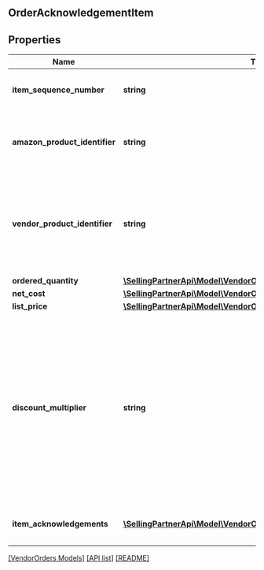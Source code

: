 ## OrderAcknowledgementItem

## Properties

Name | Type | Description | Notes
------------ | ------------- | ------------- | -------------
**item_sequence_number** | **string** | Line item sequence number for the item. | [optional]
**amazon_product_identifier** | **string** | Amazon Standard Identification Number (ASIN) of an item. | [optional]
**vendor_product_identifier** | **string** | The vendor selected product identification of the item. Should be the same as was sent in the purchase order. | [optional]
**ordered_quantity** | [**\SellingPartnerApi\Model\VendorOrders\ItemQuantity**](ItemQuantity.md) |  |
**net_cost** | [**\SellingPartnerApi\Model\VendorOrders\Money**](Money.md) |  | [optional]
**list_price** | [**\SellingPartnerApi\Model\VendorOrders\Money**](Money.md) |  | [optional]
**discount_multiplier** | **string** | The discount multiplier that should be applied to the price if a vendor sells books with a list price. This is a multiplier factor to arrive at a final discounted price. A multiplier of .90 would be the factor if a 10% discount is given. | [optional]
**item_acknowledgements** | [**\SellingPartnerApi\Model\VendorOrders\OrderItemAcknowledgement[]**](OrderItemAcknowledgement.md) | This is used to indicate acknowledged quantity. |

[[VendorOrders Models]](../) [[API list]](../../Api) [[README]](../../../README.md)
